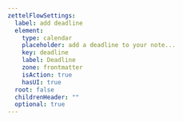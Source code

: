 ```yaml
---
zettelFlowSettings:
  label: add deadline
  element:
    type: calendar
    placeholder: add a deadline to your note...
    key: deadline
    label: Deadline
    zone: frontmatter
    isAction: true
    hasUI: true
  root: false
  childrenHeader: ""
  optional: true
---
```


